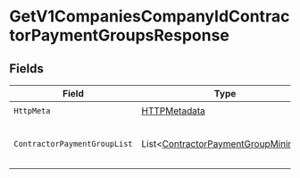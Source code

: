 # GetV1CompaniesCompanyIdContractorPaymentGroupsResponse


## Fields

| Field                                                                                           | Type                                                                                            | Required                                                                                        | Description                                                                                     |
| ----------------------------------------------------------------------------------------------- | ----------------------------------------------------------------------------------------------- | ----------------------------------------------------------------------------------------------- | ----------------------------------------------------------------------------------------------- |
| `HttpMeta`                                                                                      | [HTTPMetadata](../../Models/Components/HTTPMetadata.md)                                         | :heavy_check_mark:                                                                              | N/A                                                                                             |
| `ContractorPaymentGroupList`                                                                    | List<[ContractorPaymentGroupMinimal](../../Models/Components/ContractorPaymentGroupMinimal.md)> | :heavy_minus_sign:                                                                              | List of Contractor Payment Groups                                                               |